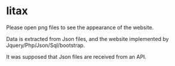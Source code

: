 # litax

Please open png files to see the appearance of the website.

Data is extracted from Json files, and the website implemented by Jquery/Php/Json/Sql/bootstrap.

It was supposed that Json files are received from an API.

